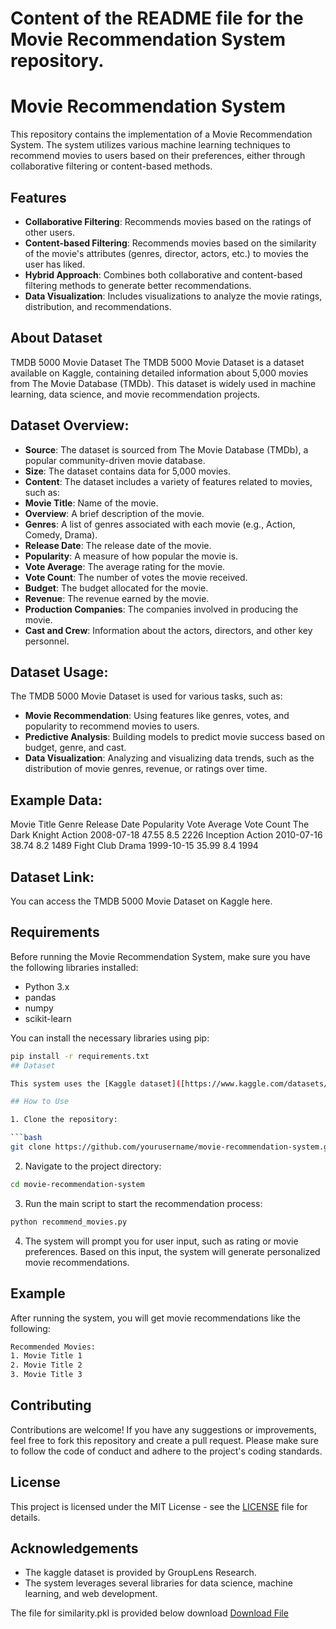 # Content of the README file for the Movie Recommendation System repository.


# Movie Recommendation System

This repository contains the implementation of a Movie Recommendation System. The system utilizes various machine learning techniques to recommend movies to users based on their preferences, either through collaborative filtering or content-based methods.

## Features

- **Collaborative Filtering**: Recommends movies based on the ratings of other users.
- **Content-based Filtering**: Recommends movies based on the similarity of the movie's attributes (genres, director, actors, etc.) to movies the user has liked.
- **Hybrid Approach**: Combines both collaborative and content-based filtering methods to generate better recommendations.
- **Data Visualization**: Includes visualizations to analyze the movie ratings, distribution, and recommendations.

## About Dataset

TMDB 5000 Movie Dataset
The TMDB 5000 Movie Dataset is a dataset available on Kaggle, containing detailed information about 5,000 movies from The Movie Database (TMDb). This dataset is widely used in machine learning, data science, and movie recommendation projects.

## Dataset Overview:
- **Source**: The dataset is sourced from The Movie Database (TMDb), a popular community-driven movie database.
- **Size**: The dataset contains data for 5,000 movies.
- **Content**: The dataset includes a variety of features related to movies, such as:
- **Movie Title**: Name of the movie.
- **Overview**: A brief description of the movie.
- **Genres**: A list of genres associated with each movie (e.g., Action, Comedy, Drama).
- **Release Date**: The release date of the movie.
- **Popularity**: A measure of how popular the movie is.
- **Vote Average**: The average rating for the movie.
- **Vote Count**: The number of votes the movie received.
- **Budget**: The budget allocated for the movie.
- **Revenue**: The revenue earned by the movie.
- **Production Companies**: The companies involved in producing the movie.
- **Cast and Crew**: Information about the actors, directors, and other key personnel.
  
## Dataset Usage:
The TMDB 5000 Movie Dataset is used for various tasks, such as:

- **Movie Recommendation**: Using features like genres, votes, and popularity to recommend movies to users.
- **Predictive Analysis**: Building models to predict movie success based on budget, genre, and cast.
- **Data Visualization**: Analyzing and visualizing data trends, such as the distribution of movie genres, revenue, or ratings over time.

## Example Data:

Movie Title	Genre	Release Date	Popularity	Vote Average	Vote Count
The Dark Knight	Action	2008-07-18	47.55	8.5	2226
Inception	Action	2010-07-16	38.74	8.2	1489
Fight Club	Drama	1999-10-15	35.99	8.4	1994

## Dataset Link:
You can access the TMDB 5000 Movie Dataset on Kaggle here.



## Requirements

Before running the Movie Recommendation System, make sure you have the following libraries installed:

- Python 3.x
- pandas
- numpy
- scikit-learn


You can install the necessary libraries using pip:

```bash
pip install -r requirements.txt
## Dataset

This system uses the [Kaggle dataset]([https://www.kaggle.com/datasets/tmdb/tmdb-movie-metadata?select=tmdb_5000_credits.csv]) which contains movie ratings and information about movies such as genre, title, and tags. Make sure to download and prepare the dataset before running the system.

## How to Use

1. Clone the repository:

```bash
git clone https://github.com/yourusername/movie-recommendation-system.git
```

2. Navigate to the project directory:

```bash
cd movie-recommendation-system
```

3. Run the main script to start the recommendation process:

```bash
python recommend_movies.py
```

4. The system will prompt you for user input, such as rating or movie preferences. Based on this input, the system will generate personalized movie recommendations.

## Example

After running the system, you will get movie recommendations like the following:

```bash
Recommended Movies:
1. Movie Title 1
2. Movie Title 2
3. Movie Title 3
```

## Contributing

Contributions are welcome! If you have any suggestions or improvements, feel free to fork this repository and create a pull request. Please make sure to follow the code of conduct and adhere to the project's coding standards.

## License

This project is licensed under the MIT License - see the [LICENSE](LICENSE) file for details.

## Acknowledgements

- The kaggle dataset is provided by GroupLens Research.
- The system leverages several libraries for data science, machine learning, and web development.

The file for similarity.pkl is provided below download 
[Download File](https://drive.google.com/file/d/1G9dQO6tn1rrNJgi5LZyXpanJdBQlGyVk/view?usp=sharing)
